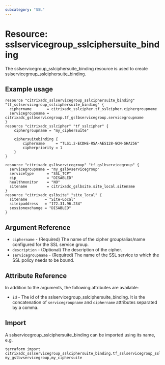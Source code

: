 ```yaml
---
subcategory: "SSL"
---
```


# Resource: sslservicegroup_sslciphersuite_binding

The sslservicegroup_sslciphersuite_binding resource is used to create sslservicegroup_sslciphersuite_binding.


## Example usage

```hcl
resource "citrixadc_sslservicegroup_sslciphersuite_binding" "tf_sslservicegroup_sslciphersuite_binding" {
  ciphername       = citrixadc_sslcipher.tf_sslcipher.ciphergroupname
  servicegroupname = citrixadc_gslbservicegroup.tf_gslbservicegroup.servicegroupname
}
resource "citrixadc_sslcipher" "tf_sslcipher" {
    ciphergroupname = "my_ciphersuite"
   
    ciphersuitebinding {
        ciphername     = "TLS1.2-ECDHE-RSA-AES128-GCM-SHA256"
        cipherpriority = 1
    }    
}

resource "citrixadc_gslbservicegroup" "tf_gslbservicegroup" {
  servicegroupname = "my_gslbvservicegroup"
  servicetype      = "SSL_TCP"
  cip              = "DISABLED"
  healthmonitor    = "NO"
  sitename         = citrixadc_gslbsite.site_local.sitename
}
resource "citrixadc_gslbsite" "site_local" {
  sitename        = "Site-Local"
  siteipaddress   = "172.31.96.234"
  sessionexchange = "DISABLED"
}
```


## Argument Reference

* `ciphername` - (Required) The name of the cipher group/alias/name configured for the SSL service group.
* `description` - (Optional) The description of the cipher.
* `servicegroupname` - (Required) The name of the SSL service to which the SSL policy needs to be bound.


## Attribute Reference

In addition to the arguments, the following attributes are available:

* `id` - The id of the sslservicegroup_sslciphersuite_binding. It is the concatenation of `servicegroupname` and `ciphername` attributes separated by a comma.


## Import

A sslservicegroup_sslciphersuite_binding can be imported using its name, e.g.

```shell
terraform import citrixadc_sslservicegroup_sslciphersuite_binding.tf_sslservicegroup_sslciphersuite_binding  my_gslbvservicegroup,my_ciphersuite
```
